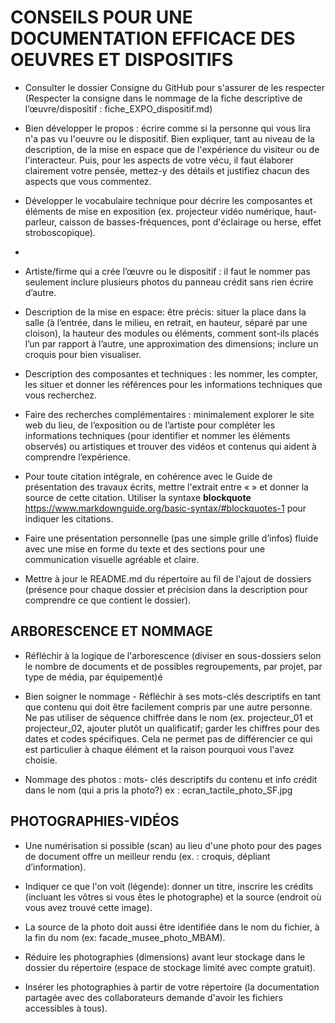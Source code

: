# CONSEILS POUR UNE DOCUMENTATION EFFICACE DES OEUVRES ET DISPOSITIFS 

- Consulter le dossier Consigne du GitHub pour s'assurer de les respecter (Respecter la consigne dans le nommage de la fiche descriptive de l’œuvre/dispositif :  fiche_EXPO_dispositif.md) 

- Bien développer le propos : écrire comme si la personne qui vous lira n'a pas vu l'oeuvre ou le dispositif. Bien expliquer, tant au niveau de la description, de la mise en espace que de l'expérience du visiteur ou de l'interacteur. Puis, pour les aspects de votre vécu, il faut élaborer clairement votre pensée, mettez-y des détails et justifiez chacun des aspects que vous commentez.  

- Développer le vocabulaire technique pour décrire les composantes et éléments de mise en exposition (ex. projecteur vidéo numérique, haut-parleur, caisson de basses-fréquences, pont d'éclairage ou herse, effet stroboscopique).
- 
- Artiste/firme qui a crée l’œuvre ou le dispositif : il faut le nommer pas seulement inclure plusieurs photos du panneau crédit sans rien écrire d’autre.
 
 - Description de la mise en espace: être précis: situer la place dans la salle (à l’entrée, dans le milieu, en retrait, en hauteur, séparé par une cloison), la hauteur des modules ou éléments, comment sont-ils placés l’un par rapport à l’autre, une approximation des dimensions; inclure un croquis pour bien visualiser.

 - Description des composantes et techniques : les nommer, les compter, les situer et donner les références pour les informations techniques que vous recherchez.

 - Faire des recherches complémentaires : minimalement explorer le site web du lieu, de l’exposition ou de l’artiste pour compléter les informations techniques (pour identifier et nommer les éléments observés) ou artistiques et trouver des vidéos et contenus qui aident à comprendre l’expérience.

- Pour toute citation intégrale, en cohérence avec le Guide de présentation des travaux écrits, mettre l'extrait entre « » et donner la source de cette citation. 
Utiliser la syntaxe **blockquote** <https://www.markdownguide.org/basic-syntax/#blockquotes-1> pour indiquer les citations.  

- Faire une présentation personnelle (pas une simple grille d’infos) fluide avec une mise en forme du texte et des sections pour une communication visuelle agréable et claire. 

- Mettre à jour le README.md du répertoire au fil de l'ajout de dossiers (présence pour chaque dossier et précision dans la description pour comprendre ce que contient le dossier).


## ARBORESCENCE ET NOMMAGE
- Réfléchir à la logique de l'arborescence (diviser en sous-dossiers selon le nombre de documents et de possibles regroupements, par projet, par type de média, par équipement)é
  
- Bien soigner le nommage - Réfléchir à ses mots-clés descriptifs en tant que contenu qui doit être facilement compris par une autre personne. Ne pas utiliser de séquence chiffrée dans le nom (ex. projecteur_01 et projecteur_02, ajouter plutôt un qualificatif; garder les chiffres pour des dates et codes spécifiques.  Cela ne permet pas de différencier ce qui est particulier à chaque élément et la raison pourquoi vous l'avez choisie.
  
- Nommage des photos : mots- clés descriptifs du contenu et info crédit dans le nom (qui a pris la photo?) ex : ecran_tactile_photo_SF.jpg


 
## PHOTOGRAPHIES-VIDÉOS 

- Une numérisation si possible (scan) au lieu d'une photo pour des pages de document offre un meilleur rendu (ex. : croquis, dépliant d’information). 

- Indiquer ce que l'on voit (légende): donner un titre, inscrire les crédits (incluant les vôtres si vous êtes le photographe) et la source (endroit où vous avez trouvé cette image).    

- La source de la photo doit aussi être identifiée dans le nom du fichier, à la fin du nom (ex: facade_musee_photo_MBAM). 

- Réduire les photographies (dimensions) avant leur stockage dans le dossier du répertoire (espace de stockage limité avec compte gratuit). 

- Insérer les photographies à partir de votre répertoire (la documentation partagée avec des collaborateurs demande d'avoir les fichiers accessibles à tous). 

